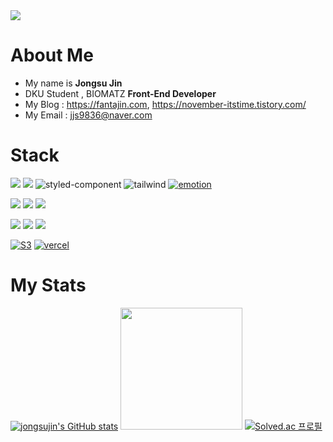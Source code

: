 <img src="https://capsule-render.vercel.app/api?type=waving&color=87CEFA&height=150&section=header" />

# About Me
 - My name is <b>Jongsu Jin</b>
 - DKU Student , BIOMATZ <b>Front-End Developer</b>
 - My Blog : https://fantajin.com,  https://november-itstime.tistory.com/
 - My Email : jjs9836@naver.com
# Stack
  <img src="https://img.shields.io/badge/html5-E34F26?style=for-the-badge&logo=html5&logoColor=white"> <img src="https://img.shields.io/badge/css-1572B6?style=for-the-badge&logo=css3&logoColor=white"> <img src="https://img.shields.io/badge/styled%20components-DB7093?style=for-the-badge&logo=styled-components&logoColor=white" alt="styled-component" /> <img src="https://img.shields.io/badge/Tailwind%20CSS-06B6D4?style=for-the-badge&logo=Tailwind%20CSS&logoColor=white" alt="tailwind" /> [![emotion](https://img.shields.io/badge/Emotion-D36AC2?style=for-the-badge&logo=npm&logoColor=white)](https://emotion.sh/docs/introduction)
  
  <img src="https://img.shields.io/badge/javascript-F7DF1E?style=for-the-badge&logo=javascript&logoColor=black">  <img src="https://img.shields.io/badge/typescript-3178C6?style=for-the-badge&logo=typescript&logoColor=white"> <img src="https://img.shields.io/badge/Python-3776AB?style=for-the-badge&logo=Python&logoColor=white">
  
   <img src="https://img.shields.io/badge/react-61DAFB?style=for-the-badge&logo=react&logoColor=black"> <img src="https://img.shields.io/badge/nextjs-000000?style=for-the-badge&logo=next.js&logoColor=white"> <img src="https://img.shields.io/badge/firebase-FFCA28?style=for-the-badge&logo=firebase&logoColor=white">

  [![S3](https://img.shields.io/badge/S3-569a31?style=for-the-badge&logo=amazon%20s3&logoColor=white)](https://aws.amazon.com/ko/pm/serv-s3/?gclid=CjwKCAiApuCrBhAuEiwA8VJ6Jl02QmBhMOFD1aPum50h2U6AtblUAuKmCxlEnftTJtvYUDMJnm4LYxoCu4kQAvD_BwE&trk=919c3162-c8f1-4d4c-baec-33fb3fcc1988&sc_channel=ps&ef_id=CjwKCAiApuCrBhAuEiwA8VJ6Jl02QmBhMOFD1aPum50h2U6AtblUAuKmCxlEnftTJtvYUDMJnm4LYxoCu4kQAvD_BwE:G:s&s_kwcid=AL!4422!3!536452699328!e!!g!!s3!11547526035!116491964390) [![vercel](https://img.shields.io/badge/Vercel-000000?style=for-the-badge&logo=vercel&logoColor=white)](https://vercel.com/)

# My Stats
[![jongsujin's GitHub stats](https://github-readme-stats.vercel.app/api?username=jongsujin)](https://github.com/jongsujin/github-readme-stats)
<a href="https://github.com/imysh578"><img  style="height:195px" src="https://github-readme-stats.vercel.app/api/top-langs/?username=imysh578&layout=compact&theme=nord" /></a> 
[![Solved.ac
프로필](http://mazassumnida.wtf/api/generate_badge?boj=jjs9836)](https://solved.ac/jjs9836)
